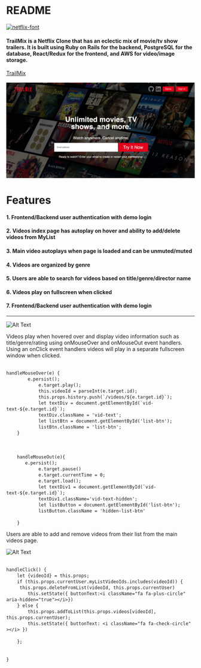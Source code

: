 # README
  <a href="trailmix-aa.herokuapp.com">
    <img src="https://fontmeme.com/permalink/200602/b89239ba0483c23a0be252ebcabbe556.png"
    alt="netflix-font"
    id='logo' /></a>

#### TrailMix is a Netflix Clone that has an eclectic mix of movie/tv show trailers. It is built using Ruby on Rails for the backend, PostgreSQL for the database, React/Redux for the frontend, and AWS for video/image storage.  


<a href="trailmix-aa.herokuapp.com">TrailMix</a>
<br />
<br />
<img src="./app/assets/images/trailmix.png">

# Features
#### 1. Frontend/Backend user authentication with demo login
#### 2. Videos index page has autoplay on hover and ability to add/delete videos from MyList
#### 3. Main video autoplays when page is loaded and can be unmuted/muted
#### 4. Videos are organized by genre
#### 5. Users are able to search for videos based on title/genre/director name
#### 6. Videos play on fullscreen when clicked
#### 7. Frontend/Backend user authentication with demo login
***
![Alt Text](https://media.giphy.com/media/SVBF2lXBmIamFFzOFs/giphy.gif)
<!-- <video src='https://giphy.com/gifs/SVBF2lXBmIamFFzOFs/html5'></video> -->

Videos play when hovered over and display video information such as title/genre/rating using onMouseOver and onMouseOut event handlers. Using an onClick event handlers videos will play in a separate fullscreen window when clicked. 

```

handleMouseOver(e) {
        e.persist();
            e.target.play();
            this.videoId = parseInt(e.target.id);
            this.props.history.push(`/videos/${e.target.id}`);
            let textDiv = document.getElementById(`vid-text-${e.target.id}`);
            textDiv.className = 'vid-text';
            let listBtn = document.getElementById('list-btn');
            listBtn.className = 'list-btn';
    }



    handleMouseOut(e){
       e.persist();
            e.target.pause()
            e.target.currentTime = 0;
            e.target.load();
            let textDiv1 = document.getElementById(`vid-text-${e.target.id}`);
            textDiv1.className='vid-text-hidden';
            let listButton = document.getElementById('list-btn');
            listButton.className = 'hidden-list-btn'

    }

```


Users are able to add and remove videos from their list from the main videos page. 

![Alt Text](https://media.giphy.com/media/gjZewLrLG20suefVpV/giphy.gif)

```

handleClick() {
    let {videoId} = this.props;
    if (this.props.currentUser.myListVideoIds.includes(videoId)) {       
     this.props.deleteFromList(videoId, this.props.currentUser)  
        this.setState({ buttonText:<i className="fa fa-plus-circle" aria-hidden="true"></i>})  
    } else {
        this.props.addToList(this.props.videos[videoId], this.props.currentUser);
        this.setState({ buttonText: <i className="fa fa-check-circle" ></i> })
       
    };
    

}
```